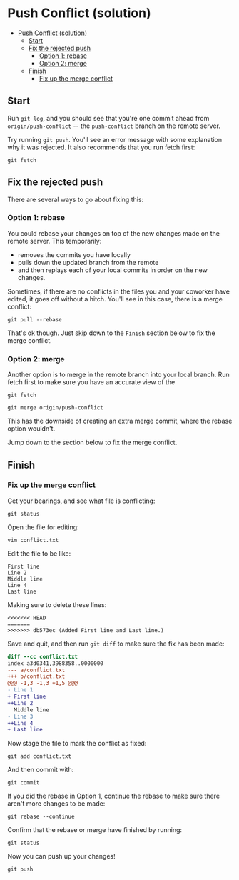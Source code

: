 # Push Conflict (solution)

- [Push Conflict (solution)](#push-conflict-solution)
  - [Start](#start)
  - [Fix the rejected push](#fix-the-rejected-push)
    - [Option 1: rebase](#option-1-rebase)
    - [Option 2: merge](#option-2-merge)
  - [Finish](#finish)
    - [Fix up the merge conflict](#fix-up-the-merge-conflict)

## Start

Run `git log`, and you should see that you're one commit ahead from `origin/push-conflict` -- the `push-conflict` branch on the remote server.

Try running `git push`. You'll see an error message with some explanation why it was rejected. It also recommends that you run fetch first:

```
git fetch
```

## Fix the rejected push

There are several ways to go about fixing this:

### Option 1: rebase

You could rebase your changes on top of the new changes made on the remote server. This temporarily:
  - removes the commits you have locally
  - pulls down the updated branch from the remote
  - and then replays each of your local commits in order on the new changes.

Sometimes, if there are no conflicts in the files you and your coworker have edited, it goes off without a hitch. You'll see in this case, there is a merge conflict:

```
git pull --rebase
```

That's ok though. Just skip down to the `Finish` section below to fix the merge conflict.

### Option 2: merge

Another option is to merge in the remote branch into your local branch. Run fetch first to make sure you have an accurate view of the 

```
git fetch
```

```
git merge origin/push-conflict
```

This has the downside of creating an extra merge commit, where the rebase option wouldn't.

Jump down to the section below to fix the merge conflict.

## Finish

### Fix up the merge conflict

Get your bearings, and see what file is conflicting:

```
git status
```

Open the file for editing:

```
vim conflict.txt
```

Edit the file to be like:

```
First line
Line 2
Middle line
Line 4
Last line
```

Making sure to delete these lines:

```
<<<<<<< HEAD
=======
>>>>>>> db573ec (Added First line and Last line.)
```

Save and quit, and then run `git diff` to make sure the fix has been made:

```diff
diff --cc conflict.txt
index a3d0341,3988358..0000000
--- a/conflict.txt
+++ b/conflict.txt
@@@ -1,3 -1,3 +1,5 @@@
- Line 1
+ First line
++Line 2
  Middle line
- Line 3
++Line 4
+ Last line
```

Now stage the file to mark the conflict as fixed:

```
git add conflict.txt
```

And then commit with:

```
git commit
```

If you did the rebase in Option 1, continue the rebase to make sure there aren't more changes to be made:

```
git rebase --continue
```

Confirm that the rebase or merge have finished by running:

```
git status
```

Now you can push up your changes!

```
git push
```
